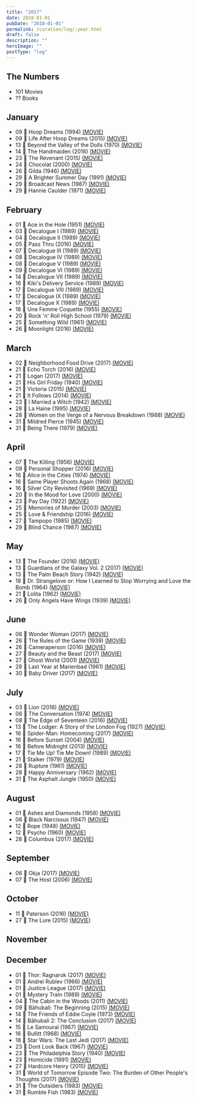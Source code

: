 ```yaml
---
title: "2017"
date: 2018-01-01
pubDate: "2018-01-01"
permalink: /curation/log/:year.html
draft: false
description: ""
heroImage: ""
postType: "log"
---
```


## The Numbers

- 101 Movies
- ?? Books

## January

- 09 🎥 Hoop Dreams (1994) [(MOVIE)](https://boxd.it/1Opc)
- 09 🎥 Life After Hoop Dreams (2015) [(MOVIE)](https://boxd.it/dHiM)
- 13 🎥 Beyond the Valley of the Dolls (1970) [(MOVIE)](https://boxd.it/22GQ)
- 14 🎥 The Handmaiden (2016) [(MOVIE)](https://boxd.it/948A)
- 23 🎥 The Revenant (2015) [(MOVIE)](https://boxd.it/8H5e)
- 24 🎥 Chocolat (2000) [(MOVIE)](https://boxd.it/2aue)
- 26 🎥 Gilda (1946) [(MOVIE)](https://boxd.it/251G)
- 29 🎥 A Brighter Summer Day (1991) [(MOVIE)](https://boxd.it/1Luy)
- 29 🎥 Broadcast News (1987) [(MOVIE)](https://boxd.it/1RxS)
- 29 🎥 Hannie Caulder (1971) [(MOVIE)](https://boxd.it/1jr2)

## February

- 01 🎥 Ace in the Hole (1951) [(MOVIE)](https://boxd.it/1vXk)
- 03 🎥 Decalogue I (1989) [(MOVIE)](https://boxd.it/3WmE)
- 04 🎥 Decalogue II (1989) [(MOVIE)](https://boxd.it/C8Q)
- 05 🎥 Pass Thru (2016) [(MOVIE)](https://boxd.it/cYke)
- 07 🎥 Decalogue III (1989) [(MOVIE)](https://boxd.it/3Wmu)
- 08 🎥 Decalogue IV (1989) [(MOVIE)](https://boxd.it/C8w)
- 08 🎥 Decalogue V (1989) [(MOVIE)](https://boxd.it/3Wma)
- 09 🎥 Decalogue VI (1989) [(MOVIE)](https://boxd.it/3WlQ)
- 14 🎥 Decalogue VII (1989) [(MOVIE)](https://boxd.it/3WlG)
- 16 🎥 Kiki's Delivery Service (1989) [(MOVIE)](https://boxd.it/1JAY)
- 17 🎥 Decalogue VIII (1989) [(MOVIE)](https://boxd.it/C8m)
- 17 🎥 Decalogue IX (1989) [(MOVIE)](https://boxd.it/3Wlw)
- 17 🎥 Decalogue X (1989) [(MOVIE)](https://boxd.it/3Wlm)
- 18 🎥 Une Femme Coquette (1955) [(MOVIE)](https://boxd.it/cHSe)
- 20 🎥 Rock 'n' Roll High School (1979) [(MOVIE)](https://boxd.it/1u6k)
- 25 🎥 Something Wild (1961) [(MOVIE)](https://boxd.it/2UtQ)
- 26 🎥 Moonlight (2016) [(MOVIE)](https://boxd.it/d6bE)

## March

- 02 🎥 Neighborhood Food Drive (2017) [(MOVIE)](https://boxd.it/fOxy)
- 21 🎥 Echo Torch (2016) [(MOVIE)](https://boxd.it/f2K0)
- 21 🎥 Logan (2017) [(MOVIE)](https://boxd.it/7Piy)
- 21 🎥 His Girl Friday (1940) [(MOVIE)](https://boxd.it/25M8)
- 21 🎥 Victoria (2015) [(MOVIE)](https://boxd.it/amSe)
- 21 🎥 It Follows (2014) [(MOVIE)](https://boxd.it/87wo)
- 23 🎥 I Married a Witch (1942) [(MOVIE)](https://boxd.it/1uJG)
- 28 🎥 La Haine (1995) [(MOVIE)](https://boxd.it/2as8)
- 28 🎥 Women on the Verge of a Nervous Breakdown (1988) [(MOVIE)](https://boxd.it/24GI)
- 31 🎥 Mildred Pierce (1945) [(MOVIE)](https://boxd.it/25uS)
- 31 🎥 Being There (1979) [(MOVIE)](https://boxd.it/1WxS)

## April

- 07 🎥 The Killing (1956) [(MOVIE)](https://boxd.it/2aMi)
- 09 🎥 Personal Shopper (2016) [(MOVIE)](https://boxd.it/bkGM)
- 16 🎥 Alice in the Cities (1974) [(MOVIE)](https://boxd.it/27cG)
- 16 🎥 Same Player Shoots Again (1968) [(MOVIE)](https://boxd.it/8WUG)
- 16 🎥 Silver City Revisited (1969) [(MOVIE)](https://boxd.it/d7HQ)
- 20 🎥 In the Mood for Love (2000) [(MOVIE)](https://boxd.it/29tE)
- 23 🎥 Pay Day (1922) [(MOVIE)](https://boxd.it/wAk)
- 25 🎥 Memories of Murder (2003) [(MOVIE)](https://boxd.it/1TSo)
- 25 🎥 Love & Friendship (2016) [(MOVIE)](https://boxd.it/9nM0)
- 27 🎥 Tampopo (1985) [(MOVIE)](https://boxd.it/1SZe)
- 29 🎥 Blind Chance (1987) [(MOVIE)](https://boxd.it/2b4G)

## May

- 13 🎥 The Founder (2016) [(MOVIE)](https://boxd.it/9XwM)
- 13 🎥 Guardians of the Galaxy Vol. 2 (2017) [(MOVIE)](https://boxd.it/8MxC)
- 13 🎥 The Palm Beach Story (1942) [(MOVIE)](https://boxd.it/1hp4)
- 18 🎥 Dr. Strangelove or: How I Learned to Stop Worrying and Love the Bomb (1964) [(MOVIE)](https://boxd.it/29eY)
- 21 🎥 Lolita (1962) [(MOVIE)](https://boxd.it/29Ag)
- 26 🎥 Only Angels Have Wings (1939) [(MOVIE)](https://boxd.it/Ttw)

## June

- 06 🎥 Wonder Woman (2017) [(MOVIE)](https://boxd.it/9roG)
- 26 🎥 The Rules of the Game (1939) [(MOVIE)](https://boxd.it/29Es)
- 26 🎥 Cameraperson (2016) [(MOVIE)](https://boxd.it/d5ve)
- 27 🎥 Beauty and the Beast (2017) [(MOVIE)](https://boxd.it/ar0c)
- 27 🎥 Ghost World (2001) [(MOVIE)](https://boxd.it/28Dy)
- 28 🎥 Last Year at Marienbad (1961) [(MOVIE)](https://boxd.it/24Qe)
- 30 🎥 Baby Driver (2017) [(MOVIE)](https://boxd.it/bhF2)

## July

- 03 🎥 Lion (2016) [(MOVIE)](https://boxd.it/b2La)
- 06 🎥 The Conversation (1974) [(MOVIE)](https://boxd.it/2a38)
- 08 🎥 The Edge of Seventeen (2016) [(MOVIE)](https://boxd.it/d5nu)
- 13 🎥 The Lodger: A Story of the London Fog (1927) [(MOVIE)](https://boxd.it/26m6)
- 16 🎥 Spider-Man: Homecoming (2017) [(MOVIE)](https://boxd.it/aboM)
- 16 🎥 Before Sunset (2004) [(MOVIE)](https://boxd.it/2bcg)
- 16 🎥 Before Midnight (2013) [(MOVIE)](https://boxd.it/4ive)
- 17 🎥 Tie Me Up! Tie Me Down! (1989) [(MOVIE)](https://boxd.it/26FW)
- 21 🎥 Stalker (1979) [(MOVIE)](https://boxd.it/28PO)
- 28 🎥 Rupture (1961) [(MOVIE)](https://boxd.it/5HmS)
- 28 🎥 Happy Anniversary (1962) [(MOVIE)](https://boxd.it/4tFY)
- 31 🎥 The Asphalt Jungle (1950) [(MOVIE)](https://boxd.it/1Jrs)

## August

- 01 🎥 Ashes and Diamonds (1958) [(MOVIE)](https://boxd.it/23q0)
- 06 🎥 Black Narcissus (1947) [(MOVIE)](https://boxd.it/1Kce)
- 12 🎥 Rope (1948) [(MOVIE)](https://boxd.it/28yo)
- 12 🎥 Psycho (1960) [(MOVIE)](https://boxd.it/2ab2)
- 28 🎥 Columbus (2017) [(MOVIE)](https://boxd.it/eCuA)

## September

- 06 🎥 Okja (2017) [(MOVIE)](https://boxd.it/dvXe)
- 07 🎥 The Host (2006) [(MOVIE)](https://boxd.it/28ZY)

## October

- 11 🎥 Paterson (2016) [(MOVIE)](https://boxd.it/cRk2)
- 27 🎥 The Lure (2015) [(MOVIE)](https://boxd.it/d3mE)

## November

## December

- 01 🎥 Thor: Ragnarok (2017) [(MOVIE)](https://boxd.it/8MHi)
- 01 🎥 Andrei Rublev (1966) [(MOVIE)](https://boxd.it/29lg)
- 01 🎥 Justice League (2017) [(MOVIE)](https://boxd.it/4w68)
- 01 🎥 Mystery Train (1989) [(MOVIE)](https://boxd.it/1Ub6)
- 04 🎥 The Cabin in the Woods (2011) [(MOVIE)](https://boxd.it/1zOc)
- 09 🎥 Bāhubali: The Beginning (2015) [(MOVIE)](https://boxd.it/7y2y)
- 14 🎥 The Friends of Eddie Coyle (1973) [(MOVIE)](https://boxd.it/1vki)
- 14 🎥 Bāhubali 2: The Conclusion (2017) [(MOVIE)](https://boxd.it/bMfO)
- 15 🎥 Le Samouraï (1967) [(MOVIE)](https://boxd.it/22ZI)
- 16 🎥 Bullitt (1968) [(MOVIE)](https://boxd.it/29i2)
- 18 🎥 Star Wars: The Last Jedi (2017) [(MOVIE)](https://boxd.it/5xme)
- 23 🎥 Dont Look Back (1967) [(MOVIE)](https://boxd.it/2b3y)
- 23 🎥 The Philadelphia Story (1940) [(MOVIE)](https://boxd.it/29a8)
- 23 🎥 Homicide (1991) [(MOVIE)](https://boxd.it/1zZk)
- 27 🎥 Hardcore Henry (2015) [(MOVIE)](https://boxd.it/aAIM)
- 31 🎥 World of Tomorrow Episode Two: The Burden of Other People's Thoughts (2017) [(MOVIE)](https://boxd.it/gU8m)
- 31 🎥 The Outsiders (1983) [(MOVIE)](https://boxd.it/2aPw)
- 31 🎥 Rumble Fish (1983) [(MOVIE)](https://boxd.it/2aOI)
